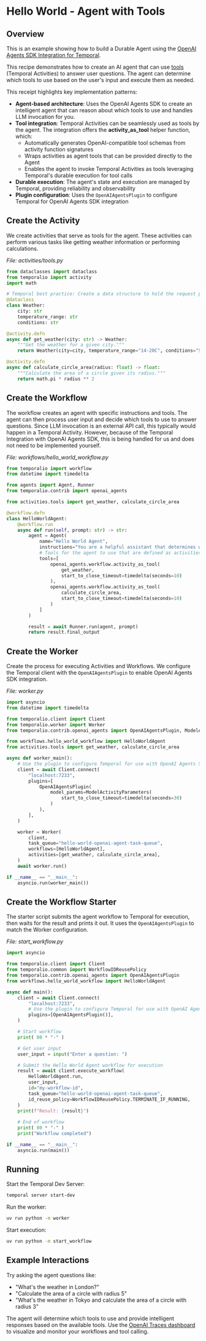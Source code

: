 # Hello World - Agent with Tools

## Overview
This is an example showing how to build a Durable Agent using the [OpenAI Agents SDK Integration for Temporal](https://github.com/temporalio/sdk-python/tree/main/temporalio/contrib/openai_agents). 

This recipe demonstrates how to create an AI agent that can use [tools](https://github.com/temporalio/sdk-python/tree/main/temporalio/contrib/openai_agents#tool-calling) (Temporal Activities) to answer user questions. The agent can determine which tools to use based on the user's input and execute them as needed. 

This receipt highlights key implementation patterns: 
- **Agent-based architecture**: Uses the OpenAI Agents SDK to create an intelligent agent that can reason about which tools to use and handles LLM invocation for you.
- **Tool integration**: Temporal Activities can be seamlessly used as tools by the agent. The integration offers the **activity_as_tool** helper function, which:
  - Automatically generates OpenAI-compatible tool schemas from activity function signatures
  - Wraps activities as agent tools that can be provided directly to the Agent
  - Enables the agent to invoke Temporal Activities as tools leveraging Temporal's durable execution for tool calls
- **Durable execution**: The agent's state and execution are managed by Temporal, providing reliability and observability
- **Plugin configuration**: Uses the `OpenAIAgentsPlugin` to configure Temporal for OpenAI Agents SDK integration

## Create the Activity

We create activities that serve as tools for the agent. These activities can perform various tasks like getting weather information or performing calculations.

*File: activities/tools.py*

```python
from dataclasses import dataclass
from temporalio import activity
import math

# Temporal best practice: Create a data structure to hold the request parameters.
@dataclass
class Weather:
    city: str
    temperature_range: str
    conditions: str

@activity.defn
async def get_weather(city: str) -> Weather:
    """Get the weather for a given city."""
    return Weather(city=city, temperature_range="14-20C", conditions="Sunny with wind.")

@activity.defn
async def calculate_circle_area(radius: float) -> float:
    """Calculate the area of a circle given its radius."""
    return math.pi * radius ** 2
```

## Create the Workflow

The workflow creates an agent with specific instructions and tools. The agent can then process user input and decide which tools to use to answer questions. Since LLM invocation is an external API call, this typically would happen in a Temporal Activity. However, because of the Temporal Integration with OpenAI Agents SDK, this is being handled for us and does not need to be implemented yourself. 

*File: workflows/hello_world_workflow.py*

```python
from temporalio import workflow
from datetime import timedelta

from agents import Agent, Runner
from temporalio.contrib import openai_agents

from activities.tools import get_weather, calculate_circle_area

@workflow.defn
class HelloWorldAgent:
    @workflow.run
    async def run(self, prompt: str) -> str:
        agent = Agent(
            name="Hello World Agent",
            instructions="You are a helpful assistant that determines what tool to use based on the user's question.",
            # Tools for the agent to use that are defined as activities
            tools=[
                openai_agents.workflow.activity_as_tool(
                    get_weather, 
                    start_to_close_timeout=timedelta(seconds=10)
                ),
                openai_agents.workflow.activity_as_tool(
                    calculate_circle_area, 
                    start_to_close_timeout=timedelta(seconds=10)
                )
            ]
        )

        result = await Runner.run(agent, prompt)
        return result.final_output
```

## Create the Worker

Create the process for executing Activities and Workflows.
We configure the Temporal client with the `OpenAIAgentsPlugin` to enable OpenAI Agents SDK integration.

*File: worker.py*
```python
import asyncio
from datetime import timedelta

from temporalio.client import Client
from temporalio.worker import Worker
from temporalio.contrib.openai_agents import OpenAIAgentsPlugin, ModelActivityParameters

from workflows.hello_world_workflow import HelloWorldAgent
from activities.tools import get_weather, calculate_circle_area

async def worker_main():
    # Use the plugin to configure Temporal for use with OpenAI Agents SDK
    client = await Client.connect(
        "localhost:7233",
        plugins=[
            OpenAIAgentsPlugin(
                model_params=ModelActivityParameters(
                    start_to_close_timeout=timedelta(seconds=30)
                )
            ),
        ],
    )

    worker = Worker(
        client,
        task_queue="hello-world-openai-agent-task-queue",
        workflows=[HelloWorldAgent],
        activities=[get_weather, calculate_circle_area],
    )
    await worker.run()

if __name__ == "__main__":
    asyncio.run(worker_main())
```

## Create the Workflow Starter

The starter script submits the agent workflow to Temporal for execution, then waits for the result and prints it out.
It uses the `OpenAIAgentsPlugin` to match the Worker configuration.

*File: start_workflow.py*
```python
import asyncio

from temporalio.client import Client
from temporalio.common import WorkflowIDReusePolicy
from temporalio.contrib.openai_agents import OpenAIAgentsPlugin
from workflows.hello_world_workflow import HelloWorldAgent

async def main():
    client = await Client.connect(
        "localhost:7233",
        # Use the plugin to configure Temporal for use with OpenAI Agents SDK
        plugins=[OpenAIAgentsPlugin()],
    )

    # Start workflow
    print( 80 * "-" )

    # Get user input
    user_input = input("Enter a question: ")

    # Submit the Hello World Agent workflow for execution
    result = await client.execute_workflow(
        HelloWorldAgent.run,
        user_input,
        id="my-workflow-id",
        task_queue="hello-world-openai-agent-task-queue",
        id_reuse_policy=WorkflowIDReusePolicy.TERMINATE_IF_RUNNING,
    )
    print(f"Result: {result}")
    
    # End of workflow
    print( 80 * "-" )
    print("Workflow completed")

if __name__ == "__main__":
    asyncio.run(main())
```

## Running

Start the Temporal Dev Server:

```bash
temporal server start-dev
```

Run the worker:

```bash
uv run python -m worker
```

Start execution:

```bash
uv run python -m start_workflow
```

## Example Interactions

Try asking the agent questions like:
- "What's the weather in London?"
- "Calculate the area of a circle with radius 5"
- "What's the weather in Tokyo and calculate the area of a circle with radius 3"

The agent will determine which tools to use and provide intelligent responses based on the available tools. Use the [OpenAI Traces dashboard](https://platform.openai.com/traces) to visualize and monitor your workflows and tool calling. 